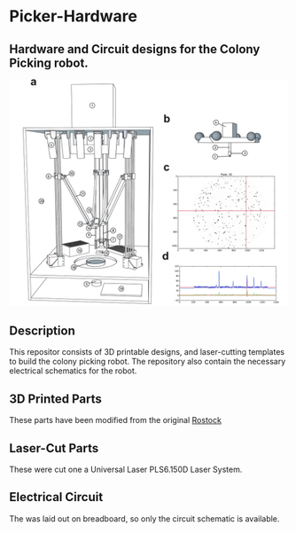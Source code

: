 # Picker-Hardware
## Hardware and Circuit designs for the Colony Picking robot.



![Image of Picker](https://raw.githubusercontent.com/GriesbeckLab/Picker-Firmware/master/picker.jpg)


## Description

This repositor consists of 3D printable designs, and laser-cutting templates to build the colony picking robot. The repository also contain the necessary electrical schematics for the robot.

## 3D Printed Parts

These parts have been modified from the original [Rostock](https://github.com/jcrocholl/rostock)

## Laser-Cut Parts

These were cut one a Universal Laser PLS6.150D Laser System.

## Electrical Circuit

The was laid out on breadboard, so only the circuit schematic is available.
